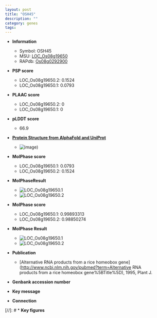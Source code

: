 ```yaml
---
layout: post
title: "OSH45"
description: ""
category: genes
tags: 
---
```


* **Information**  
    + Symbol: OSH45  
    + MSU: [LOC_Os08g19650](http://rice.plantbiology.msu.edu/cgi-bin/ORF_infopage.cgi?orf=LOC_Os08g19650)  
    + RAPdb: [Os08g0292900](http://rapdb.dna.affrc.go.jp/viewer/gbrowse_details/irgsp1?name=Os08g0292900)  

* **PSP score**  
    + LOC_Os08g19650.2: 0.1524 
    + LOC_Os08g19650.1: 0.0793 

* **PLAAC score**  
    + LOC_Os08g19650.2: 0 
    + LOC_Os08g19650.1: 0 

* **pLDDT score**
    + 66.9

* **[Protein Structure from AlphaFold and UniProt](https://www.uniprot.org/uniprotkb/Q0J6N4/entry#structure)**
    + ![image](https://ricepsp.github.io/images/Q0/AF-Q0J6N4-F1.png))

* **MolPhase score**
    + LOC_Os08g19650.1: 0.0793
    + LOC_Os08g19650.2: 0.1524

* **MolPhaseResult**
    + ![LOC_Os08g19650.1](https://ricepsp.github.io/pictures/LOC_Os08g/LOC_Os08g19650.1.png)
    + ![LOC_Os08g19650.2](https://ricepsp.github.io/pictures/LOC_Os08g/LOC_Os08g19650.2.png)

* **MolPhase score**
    + LOC_Os08g19650.1: 0.99893313
    + LOC_Os08g19650.2: 0.98850274

* **MolPhase Result**
    + ![LOC_Os08g19650.1](https://304243504.github.io/Pictures/LOC_Os08g/LOC_Os08g19650.1.png)
    + ![LOC_Os08g19650.2](https://304243504.github.io/Pictures/LOC_Os08g/LOC_Os08g19650.2.png)

* **Publication**  
    + [Alternative RNA products from a rice homeobox gene](http://www.ncbi.nlm.nih.gov/pubmed?term=Alternative RNA products from a rice homeobox gene%5BTitle%5D), 1995, Plant J.

* **Genbank accession number**  

* **Key message**  

* **Connection**  

[//]: # * **Key figures**  


